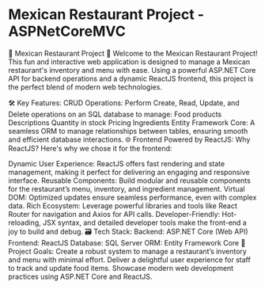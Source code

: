 # Mexican Restaurant Project - ASPNetCoreMVC
 
🌮 Mexican Restaurant Project 🌮
Welcome to the Mexican Restaurant Project! This fun and interactive web application is designed to manage a Mexican restaurant's inventory and menu with ease. Using a powerful ASP.NET Core API for backend operations and a dynamic ReactJS frontend, this project is the perfect blend of modern web technologies.

🛠️ Key Features:
CRUD Operations: Perform Create, Read, Update, and Delete operations on an SQL database to manage:
Food products
Descriptions
Quantity in stock
Pricing
Ingredients
Entity Framework Core: A seamless ORM to manage relationships between tables, ensuring smooth and efficient database interactions.
🌐 Frontend Powered by ReactJS:
Why ReactJS? Here's why we chose it for the frontend:

Dynamic User Experience: ReactJS offers fast rendering and state management, making it perfect for delivering an engaging and responsive interface.
Reusable Components: Build modular and reusable components for the restaurant’s menu, inventory, and ingredient management.
Virtual DOM: Optimized updates ensure seamless performance, even with complex data.
Rich Ecosystem: Leverage powerful libraries and tools like React Router for navigation and Axios for API calls.
Developer-Friendly: Hot-reloading, JSX syntax, and detailed developer tools make the front-end a joy to build and debug.
🗃️ Tech Stack:
Backend: ASP.NET Core (Web API)
Frontend: ReactJS
Database: SQL Server
ORM: Entity Framework Core
🎯 Project Goals:
Create a robust system to manage a restaurant’s inventory and menu with minimal effort.
Deliver a delightful user experience for staff to track and update food items.
Showcase modern web development practices using ASP.NET Core and ReactJS.
